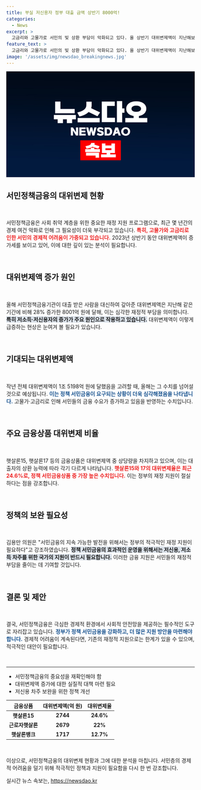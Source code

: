 ```yaml
---
title: 부실 저신용자 정부 대출 금액 상반기 8000억!
categories:
  - News
excerpt: >
  고금리와 고물가로 서민의 빚 상환 부담이 악화되고 있다. 올 상반기 대위변제액이 지난해보다 28% 증가하며 1조 원 돌파가 예상된다. 정부의 적극적인 지원이 시급한 상황이다!
feature_text: >
  고금리와 고물가로 서민의 빚 상환 부담이 악화되고 있다. 올 상반기 대위변제액이 지난해보다 28% 증가하며 1조 원 돌파가 예상된다. 정부의 적극적인 지원이 시급한 상황이다!
image: '/assets/img/newsdao_breakingnews.jpg'
---
```


<p><img src="/assets/img/newsdao_breakingnews.jpg" alt="flaretime 속보" /></p>

<h2 data-ke-size="size26">서민정책금융의 대위변제 현황</h2>

<p data-ke-size="size16">&nbsp;</p>

<p>서민정책금융은 사회 취약 계층을 위한 중요한 재정 지원 프로그램으로, 최근 몇 년간의 경제 여건 악화로 인해 그 필요성이 더욱 부각되고 있습니다. <b><span style="color: #ee2323;">특히, 고물가와 고금리로 인한 서민의 경제적 어려움이 가중되고 있습니다.</span></b> 2023년 상반기 동안 대위변제액이 증가세를 보이고 있어, 이에 대한 깊이 있는 분석이 필요합니다. </p>

<p data-ke-size="size16">&nbsp;</p>

<h2 data-ke-size="size26">대위변제액 증가 원인</h2>

<p data-ke-size="size16">&nbsp;</p>

<p>올해 서민정책금융기관이 대출 받은 사람을 대신하여 갚아준 대위변제액은 지난해 같은 기간에 비해 28% 증가한 8001억 원에 달해, 이는 심각한 재정적 부담을 의미합니다. <b><span style="background-color: #21538527;">특히 저소득·저신용자의 증가가 주요 원인으로 작용하고 있습니다.</span></b> 대위변제액이 이렇게 급증하는 현상은 눈여겨 볼 필요가 있습니다.</p>

<p data-ke-size="size16">&nbsp;</p>

<h2 data-ke-size="size26">기대되는 대위변제액</h2>

<p data-ke-size="size16">&nbsp;</p>

<p>작년 전체 대위변제액이 1조 5198억 원에 달했음을 고려할 때, 올해는 그 수치를 넘어설 것으로 예상됩니다. <b><span style="color: #1a5490;">이는 정책 서민금융이 요구되는 상황이 더욱 심각해졌음을 나타냅니다.</span></b> 고물가·고금리로 인해 서민들의 금융 수요가 증가하고 있음을 반영하는 수치입니다.</p>

<p data-ke-size="size16">&nbsp;</p>

<h2 data-ke-size="size26">주요 금융상품 대위변제 비율</h2>

<p data-ke-size="size16">&nbsp;</p>

<p>햇살론15, 햇살론17 등의 금융상품은 대위변제액 중 상당량을 차지하고 있으며, 이는 대출자의 상환 능력에 따라 각기 다르게 나타납니다. <b><span style="color: #ee2323;">햇살론15와 17의 대위변제율은 최근 24.6%로, 정책 서민금융상품 중 가장 높은 수치입니다.</span></b> 이는 정부의 재정 지원이 절실하다는 점을 강조합니다.</p>

<p data-ke-size="size16">&nbsp;</p>

<h2 data-ke-size="size26">정책의 보완 필요성</h2>

<p data-ke-size="size16">&nbsp;</p>

<p>김용만 의원은 "서민금융의 지속 가능한 발전을 위해서는 정부의 적극적인 재정 지원이 필요하다"고 강조하였습니다. <b><span style="background-color: #21538527;">정책 서민금융의 효과적인 운영을 위해서는 저신용, 저소득 차주를 위한 국가의 지원이 반드시 필요합니다.</span></b> 이러한 금융 지원은 서민들의 재정적 부담을 줄이는 데 기여할 것입니다. </p>

<p data-ke-size="size16">&nbsp;</p>

<h2 data-ke-size="size26">결론 및 제안</h2>

<p data-ke-size="size16">&nbsp;</p>

<p>결국, 서민정책금융은 극심한 경제적 환경에서 사회적 안전망을 제공하는 필수적인 도구로 자리잡고 있습니다. <b><span style="color: #1a5490;">정부가 정책 서민금융을 강화하고, 더 많은 지원 방안을 마련해야 합니다.</span></b> 경제적 어려움이 계속된다면, 기존의 재정적 지원으로는 한계가 있을 수 있으며, 적극적인 대안이 필요합니다. </p>

<p data-ke-size="size16">&nbsp;</p>

<hr>

<ul>
  <li>서민정책금융의 중요성을 재확인해야 함</li>
  <li>대위변제액 증가에 대한 실질적 대책 마련 필요</li>
  <li>저신용 차주 보완을 위한 정책 개선</li>
</ul>

<table style="width: 100%;">
    <thead>
        <tr>
            <th style="text-align: center;">금융상품</th>
            <th style="text-align: center;">대위변제액(억 원)</th>
            <th style="text-align: center;">대위변제율</th>
        </tr>
    </thead>
    <tbody>
        <tr>
            <td style="text-align: center; height: 17px;"><b>햇살론15</b></td>
            <td style="text-align: center; height: 17px;"><b>2744</b></td>
            <td style="text-align: center; height: 17px;"><b>24.6%</b></td>
        </tr>
        <tr>
            <td style="text-align: center; height: 17px;"><b>근로자햇살론</b></td>
            <td style="text-align: center; height: 17px;"><b>2679</b></td>
            <td style="text-align: center; height: 17px;"><b>22%</b></td>
        </tr>
        <tr>
            <td style="text-align: center; height: 17px;"><b>햇살론뱅크</b></td>
            <td style="text-align: center; height: 17px;"><b>1717</b></td>
            <td style="text-align: center; height: 17px;"><b>12.7%</b></td>
        </tr>
    </tbody>
</table>

<p data-ke-size="size16">&nbsp;</p>

<p>이상으로, 서민정책금융의 대위변제 현황과 그에 대한 분석을 마칩니다. 서민층의 경제적 어려움을 덜기 위해 적극적인 정책과 지원이 필요함을 다시 한 번 강조합니다.</p>
실시간 뉴스 속보는, <a href="https://newsdao.kr" rel="dofollow">https://newsdao.kr</a>



